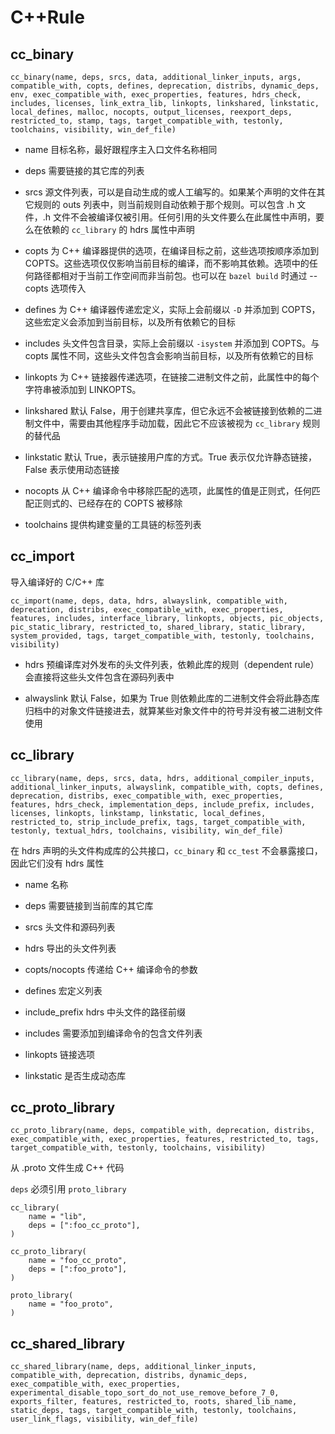 # C++Rule

## cc_binary

```
cc_binary(name, deps, srcs, data, additional_linker_inputs, args, compatible_with, copts, defines, deprecation, distribs, dynamic_deps, env, exec_compatible_with, exec_properties, features, hdrs_check, includes, licenses, link_extra_lib, linkopts, linkshared, linkstatic, local_defines, malloc, nocopts, output_licenses, reexport_deps, restricted_to, stamp, tags, target_compatible_with, testonly, toolchains, visibility, win_def_file)
```

- name 目标名称，最好跟程序主入口文件名称相同

- deps 需要链接的其它库的列表

- srcs 源文件列表，可以是自动生成的或人工编写的。如果某个声明的文件在其它规则的 outs 列表中，则当前规则自动依赖于那个规则。可以包含 .h 文件，.h 文件不会被编译仅被引用。任何引用的头文件要么在此属性中声明，要么在依赖的 `cc_library` 的 hdrs 属性中声明

- copts 为 C++ 编译器提供的选项，在编译目标之前，这些选项按顺序添加到 COPTS。这些选项仅仅影响当前目标的编译，而不影响其依赖。选项中的任何路径都相对于当前工作空间而非当前包。也可以在 `bazel build` 时通过 --copts 选项传入

- defines 为 C++ 编译器传递宏定义，实际上会前缀以 `-D` 并添加到 COPTS，这些宏定义会添加到当前目标，以及所有依赖它的目标

- includes 头文件包含目录，实际上会前缀以 `-isystem` 并添加到 COPTS。与 copts 属性不同，这些头文件包含会影响当前目标，以及所有依赖它的目标

- linkopts 为 C++ 链接器传递选项，在链接二进制文件之前，此属性中的每个字符串被添加到 LINKOPTS。

- linkshared 默认 False，用于创建共享库，但它永远不会被链接到依赖的二进制文件中，需要由其他程序手动加载，因此它不应该被视为 `cc_library` 规则的替代品

- linkstatic 默认 True，表示链接用户库的方式。True 表示仅允许静态链接，False 表示使用动态链接

- nocopts 从 C++ 编译命令中移除匹配的选项，此属性的值是正则式，任何匹配正则式的、已经存在的 COPTS 被移除 

- toolchains 提供构建变量的工具链的标签列表 

## cc_import

导入编译好的 C/C++ 库

```
cc_import(name, deps, data, hdrs, alwayslink, compatible_with, deprecation, distribs, exec_compatible_with, exec_properties, features, includes, interface_library, linkopts, objects, pic_objects, pic_static_library, restricted_to, shared_library, static_library, system_provided, tags, target_compatible_with, testonly, toolchains, visibility)

```

- hdrs 预编译库对外发布的头文件列表，依赖此库的规则（dependent rule）会直接将这些头文件包含在源码列表中

- alwayslink 默认 False，如果为 True 则依赖此库的二进制文件会将此静态库归档中的对象文件链接进去，就算某些对象文件中的符号并没有被二进制文件使用

## cc_library

```
cc_library(name, deps, srcs, data, hdrs, additional_compiler_inputs, additional_linker_inputs, alwayslink, compatible_with, copts, defines, deprecation, distribs, exec_compatible_with, exec_properties, features, hdrs_check, implementation_deps, include_prefix, includes, licenses, linkopts, linkstamp, linkstatic, local_defines, restricted_to, strip_include_prefix, tags, target_compatible_with, testonly, textual_hdrs, toolchains, visibility, win_def_file)
```

在 hdrs 声明的头文件构成库的公共接口，`cc_binary` 和 `cc_test` 不会暴露接口，因此它们没有 hdrs 属性

- name 名称

- deps 需要链接到当前库的其它库

- srcs 头文件和源码列表

- hdrs 导出的头文件列表

- copts/nocopts	传递给 C++ 编译命令的参数

- defines 宏定义列表

- include_prefix hdrs 中头文件的路径前缀

- includes 需要添加到编译命令的包含文件列表

- linkopts 链接选项

- linkstatic 是否生成动态库

## cc_proto_library

```
cc_proto_library(name, deps, compatible_with, deprecation, distribs, exec_compatible_with, exec_properties, features, restricted_to, tags, target_compatible_with, testonly, toolchains, visibility)
```

从 .proto 文件生成 C++ 代码

`deps` 必须引用 `proto_library`

```
cc_library(
    name = "lib",
    deps = [":foo_cc_proto"],
)

cc_proto_library(
    name = "foo_cc_proto",
    deps = [":foo_proto"],
)

proto_library(
    name = "foo_proto",
)
```

## cc_shared_library

```
cc_shared_library(name, deps, additional_linker_inputs, compatible_with, deprecation, distribs, dynamic_deps, exec_compatible_with, exec_properties, experimental_disable_topo_sort_do_not_use_remove_before_7_0, exports_filter, features, restricted_to, roots, shared_lib_name, static_deps, tags, target_compatible_with, testonly, toolchains, user_link_flags, visibility, win_def_file)
```